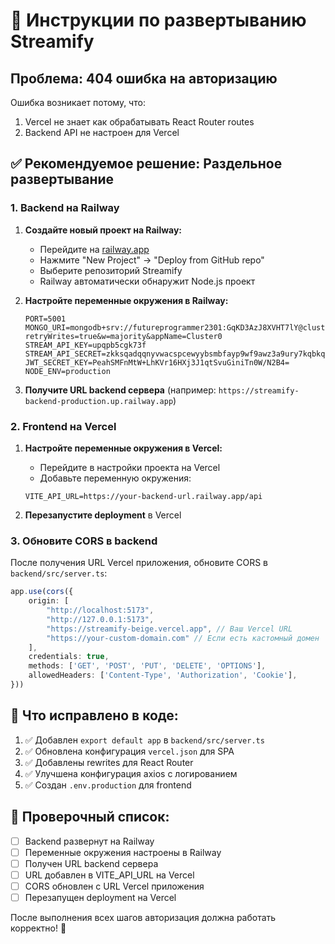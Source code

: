 # 🚀 Инструкции по развертыванию Streamify

## Проблема: 404 ошибка на авторизацию

Ошибка возникает потому, что:
1. Vercel не знает как обрабатывать React Router routes
2. Backend API не настроен для Vercel

## ✅ Рекомендуемое решение: Раздельное развертывание

### 1. Backend на Railway

1. **Создайте новый проект на Railway:**
   - Перейдите на [railway.app](https://railway.app)
   - Нажмите "New Project" → "Deploy from GitHub repo"
   - Выберите репозиторий Streamify
   - Railway автоматически обнаружит Node.js проект

2. **Настройте переменные окружения в Railway:**
   ```
   PORT=5001
   MONGO_URI=mongodb+srv://futureprogrammer2301:GqKD3AzJ8XVHT7lY@cluster0.gnnrklg.mongodb.net/nexo_db?retryWrites=true&w=majority&appName=Cluster0
   STREAM_API_KEY=upqpb5cgk73f
   STREAM_API_SECRET=zkksqadqqnyvwacspcewyybsmbfayp9wf9awz3a9ury7kqbkqrs666v2ndmategz
   JWT_SECRET_KEY=PeahSMFnMtW+LhKVr16HXj3J1qtSvuGiniTn0W/N2B4=
   NODE_ENV=production
   ```

3. **Получите URL backend сервера** (например: `https://streamify-backend-production.up.railway.app`)

### 2. Frontend на Vercel

1. **Настройте переменные окружения в Vercel:**
   - Перейдите в настройки проекта на Vercel
   - Добавьте переменную окружения:
   ```
   VITE_API_URL=https://your-backend-url.railway.app/api
   ```

2. **Перезапустите deployment** в Vercel

### 3. Обновите CORS в backend

После получения URL Vercel приложения, обновите CORS в `backend/src/server.ts`:

```typescript
app.use(cors({
    origin: [
        "http://localhost:5173", 
        "http://127.0.0.1:5173",
        "https://streamify-beige.vercel.app", // Ваш Vercel URL
        "https://your-custom-domain.com" // Если есть кастомный домен
    ],
    credentials: true,
    methods: ['GET', 'POST', 'PUT', 'DELETE', 'OPTIONS'],
    allowedHeaders: ['Content-Type', 'Authorization', 'Cookie'],
}))
```

## 🔧 Что исправлено в коде:

1. ✅ Добавлен `export default app` в `backend/src/server.ts`
2. ✅ Обновлена конфигурация `vercel.json` для SPA
3. ✅ Добавлены rewrites для React Router
4. ✅ Улучшена конфигурация axios с логированием
5. ✅ Создан `.env.production` для frontend

## 📝 Проверочный список:

- [ ] Backend развернут на Railway
- [ ] Переменные окружения настроены в Railway
- [ ] Получен URL backend сервера
- [ ] URL добавлен в VITE_API_URL на Vercel
- [ ] CORS обновлен с URL Vercel приложения
- [ ] Перезапущен deployment на Vercel

После выполнения всех шагов авторизация должна работать корректно! 🎯
